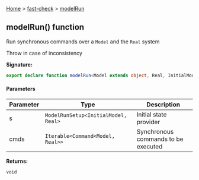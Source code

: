 [Home](/) &gt; [fast-check](../fast-check.md) &gt; [modelRun](modelRun_1.md)

## modelRun() function

Run synchronous commands over a `Model` and the `Real` system

Throw in case of inconsistency

<b>Signature:</b>

```typescript
export declare function modelRun<Model extends object, Real, InitialModel extends Model>(s: ModelRunSetup<InitialModel, Real>, cmds: Iterable<Command<Model, Real>>): void;
```

#### Parameters

|  Parameter | Type | Description |
|  --- | --- | --- |
|  s | <code>ModelRunSetup&lt;InitialModel, Real&gt;</code> | Initial state provider |
|  cmds | <code>Iterable&lt;Command&lt;Model, Real&gt;&gt;</code> | Synchronous commands to be executed |

<b>Returns:</b>

`void`

